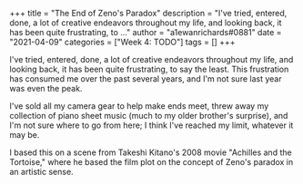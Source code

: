 +++
title = "The End of Zeno's Paradox"
description = "I've tried, entered, done, a lot of creative endeavors throughout my life, and looking back, it has been quite frustrating, to ..."
author = "a1ewanrichards#0881"
date = "2021-04-09"
categories = ["Week 4: TODO"]
tags = []
+++

I've tried, entered, done, a lot of creative endeavors throughout my life, and looking back, it has been quite frustrating, to say the least. This frustration has consumed me over the past several years, and I'm not sure last year was even the peak.

I've sold all my camera gear to help make ends meet, threw away my collection of piano sheet music (much to my older brother's surprise), and I'm not sure where to go from here; I think I've reached my limit, whatever it may be.

I based this on a scene from Takeshi Kitano's 2008 movie "Achilles and the Tortoise," where he based the film plot on the concept of Zeno's paradox in an artistic sense.
